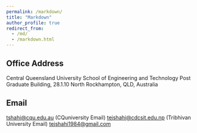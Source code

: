 ```yaml
---
permalink: /markdown/
title: "Markdown"
author_profile: true
redirect_from: 
  - /md/
  - /markdown.html
---
```


## Office Address
Central Queensland University
School of Engineering and Technology
Post Graduate Building, 28.1.10
North Rockhampton, QLD, Australia

## Email
tshahi@cqu.edu.au (CQuniversity Email)
tejshahi@cdcsit.edu.np (Tribhivan University Email)
tejshahi1984@gmail.com
